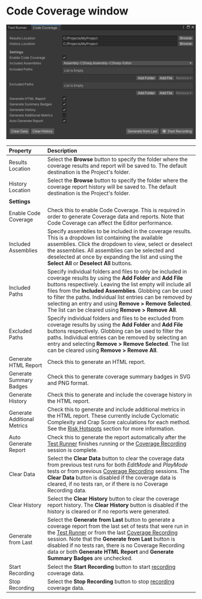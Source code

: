 # Code Coverage window

![Code Coverage Settings](images/coverage_window.png)

|**Property**|**Description**|
|:---|:---|
|Results Location|Select the **Browse** button to specify the folder where the coverage results and report will be saved to. The default destination is the Project's folder.|
|History Location|Select the **Browse** button to specify the folder where the coverage report history will be saved to. The default destination is the Project's folder.|
|**Settings**|
|Enable Code Coverage|Check this to enable Code Coverage. This is required in order to generate Coverage data and reports. Note that Code Coverage can affect the Editor performance.|
|Included Assemblies|Specify assemblies to be included in the coverage results. This is a dropdown list containing the available assemblies. Click the dropdown to view, select or deselect the assemblies. All assemblies can be selected and deselected at once by expanding the list and using the **Select All** or **Deselect All** buttons.
|Included Paths|Specify individual folders and files to only be included in coverage results by using the **Add Folder** and **Add File** buttons respectively. Leaving the list empty will include all files from the **Included Assemblies**. Globbing can be used to filter the paths. Individual list entries can be removed by selecting an entry and using **Remove > Remove Selected**. The list can be cleared using **Remove > Remove All**.|
|Excluded Paths|Specify individual folders and files to be excluded from coverage results by using the **Add Folder** and **Add File** buttons respectively. Globbing can be used to filter the paths. Individual entries can be removed by selecting an entry and selecting **Remove > Remove Selected**. The list can be cleared using **Remove > Remove All**.|
|Generate HTML Report|Check this to generate an HTML report.|
|Generate Summary Badges|Check this to generate coverage summary badges in SVG and PNG format.|
|Generate History|Check this to generate and include the coverage history in the HTML report.|
|Generate Additional Metrics|Check this to generate and include additional metrics in the HTML report. These currently include Cyclomatic Complexity and Crap Score calculations for each method. See the [Risk Hotspots](HowToInterpretResults.md#risk-hotspots) section for more information.|
|Auto Generate Report|Check this to generate the report automatically after the [Test Runner](CoverageTestRunner.md) finishes running or the [Coverage Recording](CoverageRecording.md) session is complete.|
|Clear Data|Select the **Clear Data** button to clear the coverage data from previous test runs for both _EditMode_ and _PlayMode_ tests or from previous [Coverage Recording](CoverageRecording.md) sessions. The **Clear Data** button is disabled if the coverage data is cleared, if no tests ran, or if there is no Coverage Recording data.|
|Clear History|Select the **Clear History** button to clear the coverage report history. The **Clear History** button is disabled if the history is cleared or if no reports were generated.|
|Generate from Last|Select the **Generate from Last** button to generate a coverage report from the last set of tests that were run in the [Test Runner](CoverageTestRunner.md) or from the last [Coverage Recording](CoverageRecording.md) session. Note that the **Generate from Last** button is disabled if no tests ran, there is no Coverage Recording data or both **Generate HTML Report** and **Generate Summary Badges** are unchecked.|
|Start Recording|Select the **Start Recording** button to start [recording](CoverageRecording.md) coverage data.|
|Stop Recording|Select the **Stop Recording** button to stop [recording](CoverageRecording.md) coverage data.|

